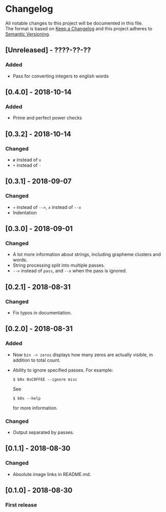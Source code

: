 # Changelog
All notable changes to this project will be documented in this file.    
The format is based on [Keep a Changelog](http://keepachangelog.com/en/1.0.0/)
and this project adheres to [Semantic Versioning](http://semver.org/spec/v2.0.0.html).

## [Unreleased] - ????-??-??
### Added
- Pass for converting integers to english words

## [0.4.0] - 2018-10-14
### Added
- Prime and perfect power checks

## [0.3.2] - 2018-10-14
### Changed
- `✘` instead of `x`
- `•` instead of `⋅`

## [0.3.1] - 2018-09-07
### Changed
- `➔` instead of `-->`, `x` instead of `--x`
- Indentation

## [0.3.0] - 2018-09-01
### Changed
- A lot more information about strings, including grapheme clusters and words.
- String processing split into multiple passes.
- `-->` instead of `pass`, and `--x` when the pass is ignored.

## [0.2.1] - 2018-08-31
### Changed
- Fix typos in documentation.

## [0.2.0] - 2018-08-31
### Added
- Now `bin -> zeros` displays how many zeros are actually visible, in addition to total count.
- Ability to ignore specified passes. For example:
  ```console
  $ b0x 0xC0FFEE --ignore misc
  ```
  
  See

  ```console
  $ b0x --help
  ```
  
  for more information.

### Changed
- Output separated by passes.

## [0.1.1] - 2018-08-30
### Changed
- Absolute image links in README.md.

## [0.1.0] - 2018-08-30
### First release